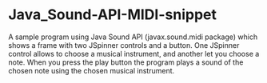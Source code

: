 # Java_Sound-API-MIDI-snippet

A sample program using Java Sound API (javax.sound.midi package) which shows a frame with two JSpinner controls and a button.
One JSpinner control allows to choose a musical instrument, and another let you choose a note. When you press the play button the program plays a sound of the chosen note using the chosen musical instrument.
